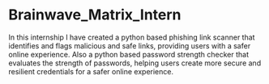 # Brainwave_Matrix_Intern
In this internship I have created a python based phishing link scanner that identifies and flags malicious and safe links, providing users with a safer online experience.
Also a python based password strength checker that evaluates the strength of passwords, helping users create more secure and resilient credentials for a safer online experience.
